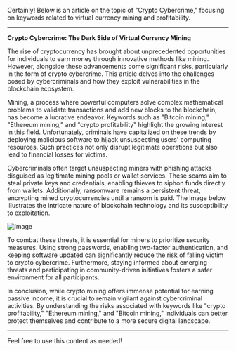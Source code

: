 Certainly! Below is an article on the topic of "Crypto Cybercrime," focusing on keywords related to virtual currency mining and profitability.

---

**Crypto Cybercrime: The Dark Side of Virtual Currency Mining**

The rise of cryptocurrency has brought about unprecedented opportunities for individuals to earn money through innovative methods like mining. However, alongside these advancements come significant risks, particularly in the form of crypto cybercrime. This article delves into the challenges posed by cybercriminals and how they exploit vulnerabilities in the blockchain ecosystem.

Mining, a process where powerful computers solve complex mathematical problems to validate transactions and add new blocks to the blockchain, has become a lucrative endeavor. Keywords such as "Bitcoin mining," "Ethereum mining," and "crypto profitability" highlight the growing interest in this field. Unfortunately, criminals have capitalized on these trends by deploying malicious software to hijack unsuspecting users' computing resources. Such practices not only disrupt legitimate operations but also lead to financial losses for victims.

Cybercriminals often target unsuspecting miners with phishing attacks disguised as legitimate mining pools or wallet services. These scams aim to steal private keys and credentials, enabling thieves to siphon funds directly from wallets. Additionally, ransomware remains a persistent threat, encrypting mined cryptocurrencies until a ransom is paid. The image below illustrates the intricate nature of blockchain technology and its susceptibility to exploitation.

![Image](https://github.com/user-attachments/assets/3be06921-4469-491d-bd37-5f14c53422b7)

To combat these threats, it is essential for miners to prioritize security measures. Using strong passwords, enabling two-factor authentication, and keeping software updated can significantly reduce the risk of falling victim to crypto cybercrime. Furthermore, staying informed about emerging threats and participating in community-driven initiatives fosters a safer environment for all participants.

In conclusion, while crypto mining offers immense potential for earning passive income, it is crucial to remain vigilant against cybercriminal activities. By understanding the risks associated with keywords like "crypto profitability," "Ethereum mining," and "Bitcoin mining," individuals can better protect themselves and contribute to a more secure digital landscape.

--- 

Feel free to use this content as needed!